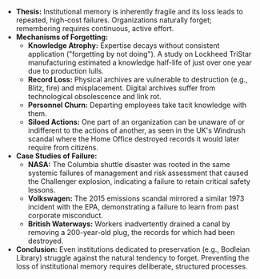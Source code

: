 *   **Thesis:** Institutional memory is inherently fragile and its loss leads to repeated, high-cost failures. Organizations naturally forget; remembering requires continuous, active effort.
*   **Mechanisms of Forgetting:**
    *   **Knowledge Atrophy:** Expertise decays without consistent application ("forgetting by not doing"). A study on Lockheed TriStar manufacturing estimated a knowledge half-life of just over one year due to production lulls.
    *   **Record Loss:** Physical archives are vulnerable to destruction (e.g., Blitz, fire) and misplacement. Digital archives suffer from technological obsolescence and link rot.
    *   **Personnel Churn:** Departing employees take tacit knowledge with them.
    *   **Siloed Actions:** One part of an organization can be unaware of or indifferent to the actions of another, as seen in the UK's Windrush scandal where the Home Office destroyed records it would later require from citizens.
*   **Case Studies of Failure:**
    *   **NASA:** The Columbia shuttle disaster was rooted in the same systemic failures of management and risk assessment that caused the Challenger explosion, indicating a failure to retain critical safety lessons.
    *   **Volkswagen:** The 2015 emissions scandal mirrored a similar 1973 incident with the EPA, demonstrating a failure to learn from past corporate misconduct.
    *   **British Waterways:** Workers inadvertently drained a canal by removing a 200-year-old plug, the records for which had been destroyed.
*   **Conclusion:** Even institutions dedicated to preservation (e.g., Bodleian Library) struggle against the natural tendency to forget. Preventing the loss of institutional memory requires deliberate, structured processes.
